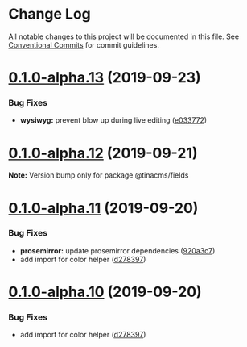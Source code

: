 # Change Log

All notable changes to this project will be documented in this file.
See [Conventional Commits](https://conventionalcommits.org) for commit guidelines.

# [0.1.0-alpha.13](https://github.com/tinacms/tinacms/compare/@tinacms/fields@0.1.0-alpha.12...@tinacms/fields@0.1.0-alpha.13) (2019-09-23)


### Bug Fixes

* **wysiwyg:** prevent blow up during live editing ([e033772](https://github.com/tinacms/tinacms/commit/e033772))





# [0.1.0-alpha.12](https://github.com/tinacms/tinacms/compare/@tinacms/fields@0.1.0-alpha.11...@tinacms/fields@0.1.0-alpha.12) (2019-09-21)

**Note:** Version bump only for package @tinacms/fields





# [0.1.0-alpha.11](https://github.com/tinacms/tinacms/compare/@tinacms/fields@0.1.0-alpha.9...@tinacms/fields@0.1.0-alpha.11) (2019-09-20)


### Bug Fixes

* **prosemirror:** update prosemirror dependencies ([920a3c7](https://github.com/tinacms/tinacms/commit/920a3c7))
* add import for color helper ([d278397](https://github.com/tinacms/tinacms/commit/d278397))





# [0.1.0-alpha.10](https://github.com/tinacms/tinacms/compare/@tinacms/fields@0.1.0-alpha.9...@tinacms/fields@0.1.0-alpha.10) (2019-09-20)


### Bug Fixes

* add import for color helper ([d278397](https://github.com/tinacms/tinacms/commit/d278397))
